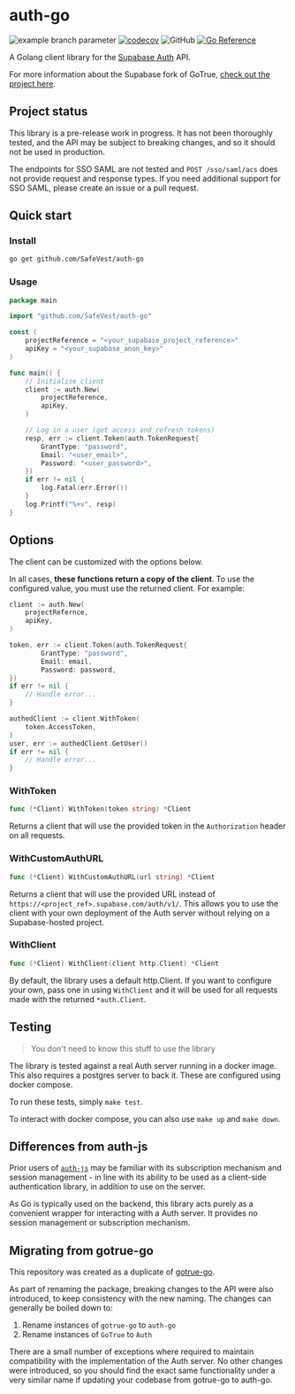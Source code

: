 # auth-go

![example branch parameter](https://github.com/SafeVest/auth-go/actions/workflows/test.yaml/badge.svg?branch=main)
[![codecov](https://codecov.io/gh/supabase-community/auth-go/branch/main/graph/badge.svg?token=JQQJKETMRX)](https://codecov.io/gh/supabase-community/auth-go)
![GitHub](https://img.shields.io/github/license/supabase-community/auth-go)
[![Go Reference](https://pkg.go.dev/badge/github.com/SafeVest/auth-go.svg)](https://pkg.go.dev/github.com/SafeVest/auth-go)

A Golang client library for the [Supabase Auth](https://github.com/supabase/auth) API.

For more information about the Supabase fork of GoTrue, [check out the project here](https://github.com/supabase/auth).

## Project status

This library is a pre-release work in progress. It has not been thoroughly tested, and the API may be subject to breaking changes, and so it should not be used in production.

The endpoints for SSO SAML are not tested and `POST /sso/saml/acs` does not provide request and response types. If you need additional support for SSO SAML, please create an issue or a pull request.

## Quick start

### Install

```sh
go get github.com/SafeVest/auth-go
```

### Usage

```go
package main

import "github.com/SafeVest/auth-go"

const (
    projectReference = "<your_supabase_project_reference>"
    apiKey = "<your_supabase_anon_key>"
)

func main() {
    // Initialise client
    client := auth.New(
        projectReference,
        apiKey,
    )

    // Log in a user (get access and refresh tokens)
    resp, err := client.Token(auth.TokenRequest{
        GrantType: "password",
        Email: "<user_email>",
        Password: "<user_password>",
    })
    if err != nil {
        log.Fatal(err.Error())
    }
    log.Printf("%+v", resp)
}
```

## Options

The client can be customized with the options below.

In all cases, **these functions return a copy of the client**. To use the configured value, you must use the returned client. For example:

```go
client := auth.New(
    projectRefernce,
    apiKey,
)

token, err := client.Token(auth.TokenRequest{
        GrantType: "password",
        Email: email,
        Password: password,
})
if err != nil {
    // Handle error...
}

authedClient := client.WithToken(
    token.AccessToken,
)
user, err := authedClient.GetUser()
if err != nil {
    // Handle error...
}
```

### WithToken

```go
func (*Client) WithToken(token string) *Client
```

Returns a client that will use the provided token in the `Authorization` header on all requests.

### WithCustomAuthURL

```go
func (*Client) WithCustomAuthURL(url string) *Client
```

Returns a client that will use the provided URL instead of `https://<project_ref>.supabase.com/auth/v1/`. This allows you to use the client with your own deployment of the Auth server without relying on a Supabase-hosted project.

### WithClient

```go
func (*Client) WithClient(client http.Client) *Client
```

By default, the library uses a default http.Client. If you want to configure your own, pass one in using `WithClient` and it will be used for all requests made with the returned `*auth.Client`.

## Testing

> You don't need to know this stuff to use the library

The library is tested against a real Auth server running in a docker image. This also requires a postgres server to back it. These are configured using docker compose.

To run these tests, simply `make test`.

To interact with docker compose, you can also use `make up` and `make down`.

## Differences from auth-js

Prior users of [`auth-js`](https://github.com/supabase/auth-js) may be familiar with its subscription mechanism and session management - in line with its ability to be used as a client-side authentication library, in addition to use on the server.

As Go is typically used on the backend, this library acts purely as a convenient wrapper for interacting with a Auth server. It provides no session management or subscription mechanism.

## Migrating from gotrue-go

This repository was created as a duplicate of [gotrue-go](https://github.com/supabase-community/gotrue-go).

As part of renaming the package, breaking changes to the API were also introduced, to keep consistency with the new naming. The changes can generally be boiled down to:

1. Rename instances of `gotrue-go` to `auth-go`
2. Rename instances of `GoTrue` to `Auth`

There are a small number of exceptions where required to maintain compatibility with the implementation of the Auth server. No other changes were introduced, so you should find the exact same functionality under a very similar name if updating your codebase from gotrue-go to auth-go.
